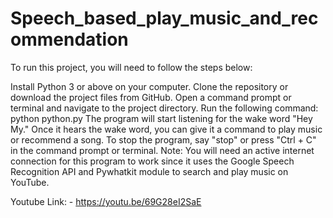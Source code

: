 # Speech_based_play_music_and_recommendation

To run this project, you will need to follow the steps below:

Install Python 3 or above on your computer.
Clone the repository or download the project files from GitHub.
Open a command prompt or terminal and navigate to the project directory.
Run the following command: python python.py
The program will start listening for the wake word "Hey My." Once it hears the wake word, you can give it a command to play music or recommend a song.
To stop the program, say "stop" or press "Ctrl + C" in the command prompt or terminal.
Note: You will need an active internet connection for this program to work since it uses the Google Speech Recognition API and Pywhatkit module to search and play music on YouTube.


Youtube Link: - https://youtu.be/69G28eI2SaE 

